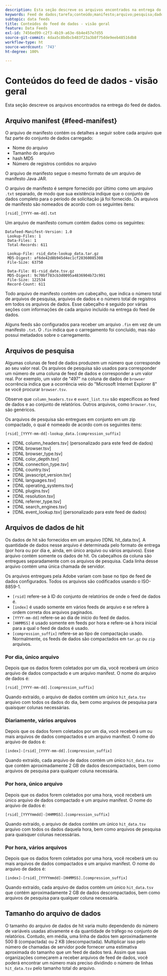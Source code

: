 ```yaml
---
description: Esta seção descreve os arquivos encontrados na entrega do feed de dados.
keywords: Feed de dados;tarefa;conteúdo;manifesto;arquivo;pesquisa;dados de ocorrência;conteúdo de delivery
subtopic: data feeds
title: Conteúdos do feed de dados - visão geral
feature: Data Feeds
exl-id: 7456ed99-c2f3-4b19-a63e-6b4e457e7d55
source-git-commit: 4daa5c8bdbcb483f23a3b8f75dde9eeb48516db8
workflow-type: ht
source-wordcount: '743'
ht-degree: 100%

---
```


# Conteúdos do feed de dados - visão geral

Esta seção descreve os arquivos encontrados na entrega do feed de dados.

## Arquivo manifest {#feed-manifest}

O arquivo de manifesto contém os detalhes a seguir sobre cada arquivo que faz parte do conjunto de dados carregado:

* Nome do arquivo
* Tamanho do arquivo
* hash MD5
* Número de registros contidos no arquivo

O arquivo de manifesto segue o mesmo formato de um arquivo de manifesto Java JAR.

O arquivo de manifesto é sempre fornecido por último como um arquivo `.txt` separado, de modo que sua existência indique que o conjunto de dados completo para o período de solicitação já foi fornecido. Os arquivos de manifesto são nomeados de acordo com os seguintes itens:

```text
[rsid]_[YYYY-mm-dd].txt
```

Um arquivo de manifesto comum contém dados como os seguintes:

```text
Datafeed-Manifest-Version: 1.0
 Lookup-Files: 1
 Data-Files: 1
 Total-Records: 611

 Lookup-File: rsid_date-lookup_data.tar.gz
 MD5-Digest: af6de42d8b945d4ec1cf28360085308
 File-Size: 63750

 Data-File: 01-rsid_date.tsv.gz
 MD5-Digest: 9c70bf783cb3d0095a4836904b72c991
 File-Size: 122534
 Record-Count: 611
```

Todo arquivo de manifesto contém um cabeçalho, que indica o número total de arquivos de pesquisa, arquivos de dados e o número total de registros em todos os arquivos de dados. Esse cabeçalho é seguido por várias seções com informações de cada arquivo incluído na entrega do feed de dados.

Alguns feeds são configurados para receber um arquivo `.fin` em vez de um manifesto `.txt`. O `.fin` indica que o carregamento foi concluído, mas não possui metadados sobre o carregamento.

## Arquivos de pesquisa

Algumas colunas de feed de dados produzem um número que corresponde ao seu valor real. Os arquivos de pesquisa são usados para corresponder um número de uma coluna de feed de dados e corresponder a um valor real. Por exemplo, um valor de &quot;497&quot; na coluna de dados de `browser` ocorrência indica que a ocorrência veio do &quot;Microsoft Internet Explorer 8&quot; se você procurar `browser.tsv`.

Observe que `column_headers.tsv` e `event_list.tsv` são específicos ao feed de dados e ao conjunto de relatórios. Outros arquivos, como `browser.tsv`, são genéricos.

Os arquivos de pesquisa são entregues em conjunto em um zip compactado, o qual é nomeado de acordo com os seguintes itens:

```text
[rsid]_[YYYY-mm-dd]-lookup_data.[compression_suffix]
```

* [!DNL column_headers.tsv] (personalizado para este feed de dados)
* [!DNL browser.tsv]
* [!DNL browser_type.tsv]
* [!DNL color_depth.tsv]
* [!DNL connection_type.tsv]
* [!DNL country.tsv]
* [!DNL javascript_version.tsv]
* [!DNL languages.tsv]
* [!DNL operating_systems.tsv]
* [!DNL plugins.tsv]
* [!DNL resolution.tsv]
* [!DNL referrer_type.tsv]
* [!DNL search_engines.tsv]
* [!DNL event_lookup.tsv] (personalizado para este feed de dados)

## Arquivos de dados de hit

Os dados de hit são fornecidos em um arquivo [!DNL hit_data.tsv]. A quantidade de dados nesse arquivo é determinada pelo formato de entrega (por hora ou por dia e, ainda, em único arquivo ou vários arquivos). Esse arquivo contém somente os dados de hit. Os cabeçalhos da coluna são entregues separadamente com os arquivos de pesquisa. Cada linha desse arquivo contém uma única chamada de servidor.

Os arquivos entregues pela Adobe variam com base no tipo de feed de dados configurados. Todos os arquivos são codificados usando o ISO-8859-1.

* `[rsid]` refere-se à ID do conjunto de relatórios de onde o feed de dados é.
* `[index]` é usado somente em vários feeds de arquivo e se refere à ordem correta dos arquivos paginados.
* `[YYYY-mm-dd]` refere-se ao dia de início do feed de dados.
* `[HHMMSS]` é usado somente em feeds por hora e refere-se à hora inicial para a qual o feed de dados é usado.
* `[compression_suffix]` refere-se ao tipo de compactação usado. Normalmente, os feeds de dados são compactados em `tar.gz` ou `zip` arquivos.

### Por dia, único arquivo

Depois que os dados forem coletados por um dia, você receberá um único arquivo de dados compactado e um arquivo manifest. O nome do arquivo de dados é:

`[rsid]_[YYYY-mm-dd].[compression_suffix]`

Quando extraído, o arquivo de dados contém um único `hit_data.tsv` arquivo com todos os dados do dia, bem como arquivos de pesquisa para quaisquer colunas necessárias.

### Diariamente, vários arquivos

Depois que os dados forem coletados por um dia, você receberá um ou mais arquivos de dados compactados e um arquivo manifest. O nome do arquivo de dados é:

`[index]-[rsid]_[YYYY-mm-dd].[compression_suffix]`

Quando extraído, cada arquivo de dados contém um único `hit_data.tsv` que contém aproximadamente 2 GB de dados descompactados, bem como arquivos de pesquisa para qualquer coluna necessária.

### Por hora, único arquivo

Depois que os dados forem coletados por uma hora, você receberá um único arquivo de dados compactado e um arquivo manifest. O nome do arquivo de dados é:

`[rsid]_[YYYYmmdd]-[HHMMSS].[compression_suffix]`

Quando extraído, o arquivo de dados contém um único `hit_data.tsv` arquivo com todos os dados daquela hora, bem como arquivos de pesquisa para quaisquer colunas necessárias.

### Por hora, vários arquivos

Depois que os dados forem coletados por uma hora, você receberá um ou mais arquivos de dados compactados e um arquivo manifest. O nome do arquivo de dados é:

`[index]-[rsid]_[YYYYmmdd]-[HHMMSS].[compression_suffix]`

Quando extraído, cada arquivo de dados contém um único `hit_data.tsv` que contém aproximadamente 2 GB de dados descompactados, bem como arquivos de pesquisa para qualquer coluna necessária.

## Tamanho do arquivo de dados

O tamanho do arquivo de dados de hit varia muito dependendo do número de variáveis usadas ativamente e da quantidade de tráfego no conjunto de relatórios. Contudo, em média, uma linha de dados tem aproximadamente 500 B (compactada) ou 2 KB (descompactada). Multiplicar isso pelo número de chamadas de servidor pode fornecer uma estimativa aproximada do tamanho que um feed de dados terá. Assim que suas organizações começarem a receber arquivos de feed de dados, você poderá encontrar um número mais preciso dividindo o número de linhas `hit_data.tsv` pelo tamanho total do arquivo.
